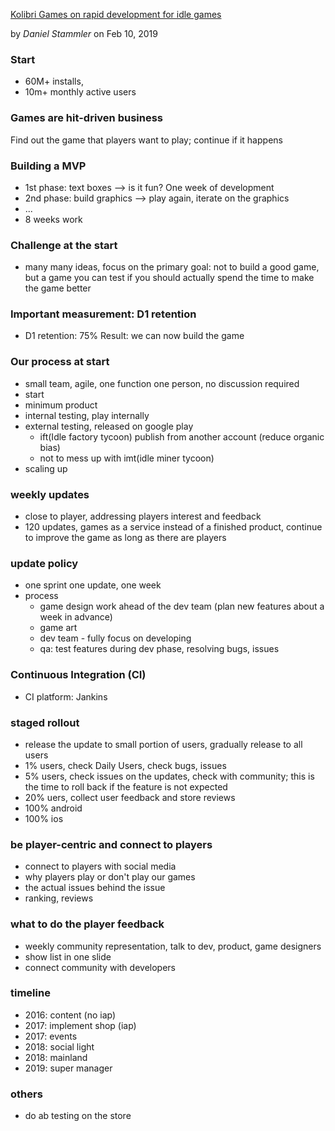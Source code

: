 [Kolibri Games on rapid development for idle games](https://www.youtube.com/watch?v=OxeAykcgNNw)

by *Daniel Stammler* on Feb 10, 2019

### Start
- 60M+ installs,
- 10m+ monthly active users

### Games are hit-driven business
Find out the game that players want to play; continue if it happens

### Building a MVP
* 1st phase: text boxes --> is it fun? One week of development
* 2nd phase: build graphics --> play again, iterate on the graphics
* ...
* 8 weeks work

### Challenge at the start
- many many ideas, focus on the primary goal: not to build a good game, but a game you can test if you should actually spend the time to make the game better

### Important measurement: D1 retention
- D1 retention: 75%
Result: we can now build the game

### Our process at start
- small team, agile, one function one person, no discussion required
- start
- minimum product
- internal testing, play internally
- external testing, released on google play
  - ift(Idle factory tycoon) publish from another account (reduce organic bias)
  - not to mess up with imt(idle miner tycoon)
- scaling up

### weekly updates
- close to player, addressing players interest and feedback
- 120 updates, games as a service instead of a finished product, continue to improve the game as long as there are players

### update policy
- one sprint one update, one week
- process
  - game design work ahead of the dev team (plan new features about a week in advance)
  - game art
  - dev team - fully focus on developing
  - qa: test features during dev phase, resolving bugs, issues

### Continuous Integration (CI)
- CI platform: Jankins

### staged rollout
- release the update to small portion of users, gradually release to all users
- 1% users, check Daily Users, check bugs, issues
- 5% users, check issues on the updates, check with community; this is the time to roll back if the feature is not expected
- 20% uers, collect user feedback and store reviews
- 100% android
- 100% ios

### be player-centric and connect to players
- connect to players with social media
- why players play or don't play our games
- the actual issues behind the issue
- ranking, reviews

### what to do the player feedback
- weekly community representation, talk to dev, product, game designers
- show list in one slide
- connect community with developers

### timeline
- 2016: content (no iap)
- 2017: implement shop (iap)
- 2017: events
- 2018: social light
- 2018: mainland
- 2019: super manager

### others
- do ab testing on the store
